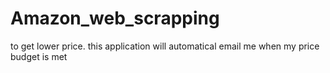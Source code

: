 # Amazon_web_scrapping
to get lower price. this application will automatical email me when my price budget is met
